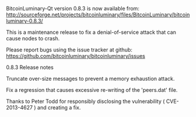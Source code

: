 BitcoinLuminary-Qt version 0.8.3 is now available from:
  http://sourceforge.net/projects/bitcoinluminary/files/BitcoinLuminary/bitcoinluminary-0.8.3/

This is a maintenance release to fix a denial-of-service attack that
can cause nodes to crash.

Please report bugs using the issue tracker at github:
  https://github.com/bitcoinluminary/bitcoinluminary/issues

0.8.3 Release notes

Truncate over-size messages to prevent a memory exhaustion attack.

Fix a regression that causes excessive re-writing of the 'peers.dat' file.


Thanks to Peter Todd for responsibly disclosing the vulnerability
( CVE-2013-4627 ) and creating a fix.
